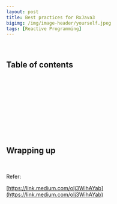 ```yaml
---
layout: post
title: Best practices for RxJava3
bigimg: /img/image-header/yourself.jpeg
tags: [Reactive Programming]
---
```





<br>

## Table of contents





<br>

## 






<br>

## 






<br>

## 





<br>

## Wrapping up




<br>

Refer:

[https://link.medium.com/oIj3WihAYab](https://link.medium.com/oIj3WihAYab)